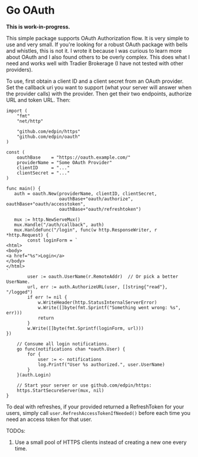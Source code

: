 # Go OAuth

**This is work-in-progress.**

This simple package supports OAuth Authorization flow. It is very simple to use
and very small. If you're looking for a robust OAuth package with bells and
whistles, this is not it. I wrote it because I was curious to learn more about
OAuth and I also found others to be overly complex. This does what I need and
works well with Tradier Brokerage (I have not tested with other providers).

To use, first obtain a client ID and a client secret from an OAuth provider. Set
the callback uri you want to support (what your server will answer when the
provider calls) with the provider. Then get their two endpoints, authorize URL
and token URL. Then:

```
import (
    "fmt"
    "net/http"

    "github.com/edpin/https"
    "github.com/edpin/oauth"
)

const (
    oauthBase    = "https://oauth.example.com/"
    providerName = "Some OAuth Provider"
    clientID     = "..."
    clientSecret = "..."
)

func main() {
   auth = oauth.New(providerName, clientID, clientSecret,
                    oauthBase+"oauth/authorize", oauthBase+"oauth/accesstoken",
                    oauthBase+"oauth/refreshtoken")

   mux := http.NewServeMux()
   mux.Handle("/auth/callback", auth)
   mux.HanldeFunc("/login", func(w http.ResponseWriter, r *http.Request) {
	    const loginForm = `
<html>
<body>
<a href="%s">Login</a>
</body>
</html>
`
    	user := oauth.UserName(r.RemoteAddr)  // Or pick a better UserName.
    	url, err := auth.AuthorizeURL(user, []string{"read"}, "/logged")
    	if err != nil {
	        w.WriteHeader(http.StatusInternalServerError)
		    w.Write([]byte(fmt.Sprintf("Something went wrong: %s", err)))
		    return
	    }
	    w.Write([]byte(fmt.Sprintf(loginForm, url)))
})

    // Consume all login notifications.
    go func(notifications chan *oauth.User) {
        for {
            user := <- notifications
            log.Printf("User %s authorized.", user.UserName)
        }
    }(auth.Login)

    // Start your server or use github.com/edpin/https:
    https.StartSecureServer(mux, nil)
}
```

To deal with refreshes, if your provided returned a RefreshToken for your users,
simply call `user.RefreshAccessTokenIfNeeded()` before each time you need an
access token for that user.

TODOs:

1. Use a small pool of HTTPS clients instead of creating a new one every time.
